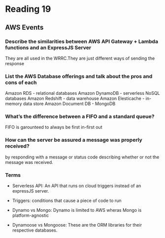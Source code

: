 # Reading 19

## AWS Events

### Describe the similarities between AWS API Gateway + Lambda functions and an ExpressJS Server

They are all used in the WRRC.They are just different ways of sending the response

### List the AWS Database offerings and talk about the pros and cons of each

Amazon RDS - relational databases
Amazon DynamoDB - serverless NoSQL databases
Amazon Redshift - data warehouse
Amazon Elesticache - in-memory data store
Amazon Document DB - MongoDB

### What’s the difference between a FIFO and a standard queue?

FIFO is garounteed to always be first in-first out

### How can the server be assured a message was properly received?

by responding with a message or status code describing whether or not the message was received.

### Terms

- Serverless API: An API that runs on cloud triggers instead of an expressJS server.

- Triggers: conditions that cause a piece of code to run

- Dynamo vs Mongo: Dynamo is limited to AWS wheras Mongo is platform-agnostic

- Dynamoose vs Mongoose: These are the ORM libraries for their respective databases.
